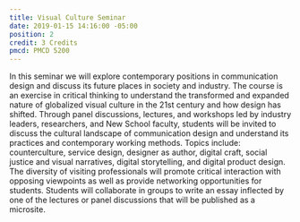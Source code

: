 ```yaml
---
title: Visual Culture Seminar
date: 2019-01-15 14:16:00 -05:00
position: 2
credit: 3 Credits
pmcd: PMCD 5200
---
```


In this seminar we will explore contemporary positions in communication design and discuss its future places in society and industry. The course is an exercise in critical thinking to understand the transformed and expanded nature of globalized visual culture in the 21st century and how design has shifted. Through panel discussions, lectures, and workshops led by industry leaders, researchers, and New School faculty, students will be invited to discuss the cultural landscape of communication design and understand its practices and contemporary working methods. Topics include: counterculture, service design, designer as author, digital craft, social justice and visual narratives, digital storytelling, and digital product design. The diversity of visiting professionals will promote critical interaction with opposing viewpoints as well as provide networking opportunities for students. Students will collaborate in groups to write an essay inflected by one of the lectures or panel discussions that will be published as a microsite.